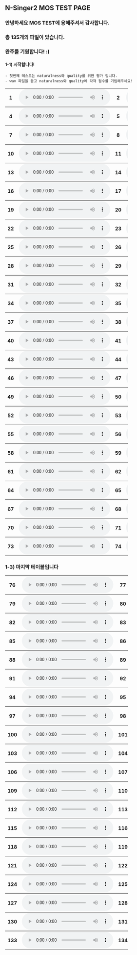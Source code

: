 ## N-Singer2 MOS TEST PAGE

### 안녕하세요 MOS TEST에 응해주셔서 감사합니다. 
### 총 135개의 파일이 있습니다.
### 완주를 기원합니다! :) 

#### 1-1) 시작합니다!
    - 첫번째 테스트는 naturalness와 quality를 위한 평가 입니다. 
    - wav 파일을 듣고 naturalness와 quality에 각각 점수를 기입해주세요! 

<table style='width: 80%;'>
<tbody>
	<tr>
		<th scope="row">1</th> <td><audio controls="" ><source src="wav/mos/ballad/NSinger2Aug_05_balladw01_atTheEnd_007.wav" type="audio/wav"></audio></td>
		<th scope="row">2</th> <td><audio controls="" ><source src="wav/mos/ballad/NSinger_05_balladw01_atTheEnd_007.wav" type="audio/wav"></audio></td>
		<th scope="row">3</th> <td><audio controls="" ><source src="wav/mos/ballad/GT_05_balladw01_atTheEnd_007.wav" type="audio/wav"></audio></td>
	</tr>
</tbody>
<tbody>
	<tr>
		<th scope="row">4</th> <td><audio controls="" ><source src="wav/mos/ballad/GT_05_balladw01_atTheEnd_018.wav" type="audio/wav"></audio></td>
		<th scope="row">5</th> <td><audio controls="" ><source src="wav/mos/ballad/NSinger2Aug_05_balladw01_atTheEnd_018.wav" type="audio/wav"></audio></td>
		<th scope="row">6</th> <td><audio controls="" ><source src="wav/mos/ballad/NSinger_05_balladw01_atTheEnd_018.wav" type="audio/wav"></audio></td>
	</tr>
</tbody>
<tbody>
	<tr>
		<th scope="row">7</th> <td><audio controls="" ><source src="wav/mos/ballad/NSinger2Aug_05_balladw01_atTheEnd_019.wav" type="audio/wav"></audio></td>
		<th scope="row">8</th> <td><audio controls="" ><source src="wav/mos/ballad/NSinger_05_balladw01_atTheEnd_019.wav" type="audio/wav"></audio></td>
		<th scope="row">9</th> <td><audio controls="" ><source src="wav/mos/ballad/GT_05_balladw01_atTheEnd_019.wav" type="audio/wav"></audio></td>
	</tr>
</tbody>
<tbody>
	<tr>
		<th scope="row">10</th> <td><audio controls="" ><source src="wav/mos/ballad/NSinger_05_balladw02_atTheEnd_006.wav" type="audio/wav"></audio></td>
		<th scope="row">11</th> <td><audio controls="" ><source src="wav/mos/ballad/GT_05_balladw02_atTheEnd_006.wav" type="audio/wav"></audio></td>
		<th scope="row">12</th> <td><audio controls="" ><source src="wav/mos/ballad/NSinger2Aug_05_balladw02_atTheEnd_006.wav" type="audio/wav"></audio></td>
	</tr>
</tbody>
<tbody>
	<tr>
		<th scope="row">13</th> <td><audio controls="" ><source src="wav/mos/ballad/NSinger_05_balladw02_atTheEnd_018.wav" type="audio/wav"></audio></td>
		<th scope="row">14</th> <td><audio controls="" ><source src="wav/mos/ballad/GT_05_balladw02_atTheEnd_018.wav" type="audio/wav"></audio></td>
		<th scope="row">15</th> <td><audio controls="" ><source src="wav/mos/ballad/NSinger2Aug_05_balladw02_atTheEnd_018.wav" type="audio/wav"></audio></td>
	</tr>
</tbody>
<tbody>
	<tr>
		<th scope="row">16</th> <td><audio controls="" ><source src="wav/mos/ballad/GT_05_balladw02_atTheEnd_019.wav" type="audio/wav"></audio></td>
		<th scope="row">17</th> <td><audio controls="" ><source src="wav/mos/ballad/NSinger_05_balladw02_atTheEnd_019.wav" type="audio/wav"></audio></td>
		<th scope="row">18</th> <td><audio controls="" ><source src="wav/mos/ballad/NSinger2Aug_05_balladw02_atTheEnd_019.wav" type="audio/wav"></audio></td>
	</tr>
</tbody>
<tbody>
	<tr>
		<th scope="row">19</th> <td><audio controls="" ><source src="wav/mos/ballad/GT_05_balladw03_atTheEnd_019.wav" type="audio/wav"></audio></td>
		<th scope="row">20</th> <td><audio controls="" ><source src="wav/mos/ballad/NSinger_05_balladw03_atTheEnd_019.wav" type="audio/wav"></audio></td>
		<th scope="row">21</th> <td><audio controls="" ><source src="wav/mos/ballad/NSinger2Aug_05_balladw03_atTheEnd_019.wav" type="audio/wav"></audio></td>
	</tr>
</tbody>
<tbody>
	<tr>
		<th scope="row">22</th> <td><audio controls="" ><source src="wav/mos/ballad/NSinger2Aug_05_balladw03_atTheEnd_006.wav" type="audio/wav"></audio></td>
		<th scope="row">23</th> <td><audio controls="" ><source src="wav/mos/ballad/NSinger_05_balladw03_atTheEnd_006.wav" type="audio/wav"></audio></td>
		<th scope="row">24</th> <td><audio controls="" ><source src="wav/mos/ballad/GT_05_balladw03_atTheEnd_006.wav" type="audio/wav"></audio></td>
	</tr>
</tbody>
<tbody>
	<tr>
		<th scope="row">25</th> <td><audio controls="" ><source src="wav/mos/ballad/NSinger2Aug_05_balladw03_atTheEnd_007.wav" type="audio/wav"></audio></td>
		<th scope="row">26</th> <td><audio controls="" ><source src="wav/mos/ballad/NSinger_05_balladw03_atTheEnd_007.wav" type="audio/wav"></audio></td>
		<th scope="row">27</th> <td><audio controls="" ><source src="wav/mos/ballad/GT_05_balladw03_atTheEnd_007.wav" type="audio/wav"></audio></td>
	</tr>
</tbody>
<tbody>
	<tr>
		<th scope="row">28</th> <td><audio controls="" ><source src="wav/mos/ballad/NSinger_05_balladw04_atTheEnd_009.wav" type="audio/wav"></audio></td>
		<th scope="row">29</th> <td><audio controls="" ><source src="wav/mos/ballad/GT_05_balladw04_atTheEnd_009.wav" type="audio/wav"></audio></td>
		<th scope="row">30</th> <td><audio controls="" ><source src="wav/mos/ballad/NSinger2Aug_05_balladw04_atTheEnd_009.wav" type="audio/wav"></audio></td>
	</tr>
</tbody>
<tbody>
	<tr>
		<th scope="row">31</th> <td><audio controls="" ><source src="wav/mos/ballad/GT_05_balladw05_atTheEnd_007.wav" type="audio/wav"></audio></td>
		<th scope="row">32</th> <td><audio controls="" ><source src="wav/mos/ballad/NSinger2Aug_05_balladw05_atTheEnd_007.wav" type="audio/wav"></audio></td>
		<th scope="row">33</th> <td><audio controls="" ><source src="wav/mos/ballad/NSinger_05_balladw05_atTheEnd_007.wav" type="audio/wav"></audio></td>
	</tr>
</tbody>
<tbody>
	<tr>
		<th scope="row">34</th> <td><audio controls="" ><source src="wav/mos/ballad/GT_05_balladw04_atTheEnd_010.wav" type="audio/wav"></audio></td>
		<th scope="row">35</th> <td><audio controls="" ><source src="wav/mos/ballad/NSinger2Aug_05_balladw04_atTheEnd_010.wav" type="audio/wav"></audio></td>
		<th scope="row">36</th> <td><audio controls="" ><source src="wav/mos/ballad/NSinger_05_balladw04_atTheEnd_010.wav" type="audio/wav"></audio></td>
	</tr>
</tbody>
<tbody>
	<tr>
		<th scope="row">37</th> <td><audio controls="" ><source src="wav/mos/ballad/GT_05_balladw05_atTheEnd_011.wav" type="audio/wav"></audio></td>
		<th scope="row">38</th> <td><audio controls="" ><source src="wav/mos/ballad/NSinger_05_balladw05_atTheEnd_011.wav" type="audio/wav"></audio></td>
		<th scope="row">39</th> <td><audio controls="" ><source src="wav/mos/ballad/NSinger2Aug_05_balladw05_atTheEnd_011.wav" type="audio/wav"></audio></td>
	</tr>
</tbody>
<tbody>
	<tr>
		<th scope="row">40</th> <td><audio controls="" ><source src="wav/mos/ballad/NSinger_05_balladw05_atTheEnd_017.wav" type="audio/wav"></audio></td>
		<th scope="row">41</th> <td><audio controls="" ><source src="wav/mos/ballad/GT_05_balladw05_atTheEnd_017.wav" type="audio/wav"></audio></td>
		<th scope="row">42</th> <td><audio controls="" ><source src="wav/mos/ballad/NSinger2Aug_05_balladw05_atTheEnd_017.wav" type="audio/wav"></audio></td>
	</tr>
</tbody>
<tbody>
	<tr>
		<th scope="row">43</th> <td><audio controls="" ><source src="wav/mos/ballad/NSinger_20_balladw01_sigh_022.wav" type="audio/wav"></audio></td>
		<th scope="row">44</th> <td><audio controls="" ><source src="wav/mos/ballad/NSinger2Aug_20_balladw01_sigh_022.wav" type="audio/wav"></audio></td>
		<th scope="row">45</th> <td><audio controls="" ><source src="wav/mos/ballad/GT_20_balladw01_sigh_022.wav" type="audio/wav"></audio></td>
	</tr>
</tbody>
<tbody>
	<tr>
		<th scope="row">46</th> <td><audio controls="" ><source src="wav/mos/ballad/NSinger2Aug_20_balladw02_sigh_016.wav" type="audio/wav"></audio></td>
		<th scope="row">47</th> <td><audio controls="" ><source src="wav/mos/ballad/NSinger_20_balladw02_sigh_016.wav" type="audio/wav"></audio></td>
		<th scope="row">48</th> <td><audio controls="" ><source src="wav/mos/ballad/GT_20_balladw02_sigh_016.wav" type="audio/wav"></audio></td>
	</tr>
</tbody>
<tbody>
	<tr>
		<th scope="row">49</th> <td><audio controls="" ><source src="wav/mos/ballad/NSinger2Aug_20_balladw02_sigh_025.wav" type="audio/wav"></audio></td>
		<th scope="row">50</th> <td><audio controls="" ><source src="wav/mos/ballad/GT_20_balladw02_sigh_025.wav" type="audio/wav"></audio></td>
		<th scope="row">51</th> <td><audio controls="" ><source src="wav/mos/ballad/NSinger_20_balladw02_sigh_025.wav" type="audio/wav"></audio></td>
	</tr>
</tbody>
<tbody>
	<tr>
		<th scope="row">52</th> <td><audio controls="" ><source src="wav/mos/ballad/GT_05_balladw04_atTheEnd_018.wav" type="audio/wav"></audio></td>
		<th scope="row">53</th> <td><audio controls="" ><source src="wav/mos/ballad/NSinger2Aug_05_balladw04_atTheEnd_018.wav" type="audio/wav"></audio></td>
		<th scope="row">54</th> <td><audio controls="" ><source src="wav/mos/ballad/NSinger_05_balladw04_atTheEnd_018.wav" type="audio/wav"></audio></td>
	</tr>
</tbody>
<tbody>
	<tr>
		<th scope="row">55</th> <td><audio controls="" ><source src="wav/mos/ballad/GT_20_balladw03_sigh_010.wav" type="audio/wav"></audio></td>
		<th scope="row">56</th> <td><audio controls="" ><source src="wav/mos/ballad/NSinger_20_balladw03_sigh_010.wav" type="audio/wav"></audio></td>
		<th scope="row">57</th> <td><audio controls="" ><source src="wav/mos/ballad/NSinger2Aug_20_balladw03_sigh_010.wav" type="audio/wav"></audio></td>
	</tr>
</tbody>
<tbody>
	<tr>
		<th scope="row">58</th> <td><audio controls="" ><source src="wav/mos/ballad/NSinger2Aug_20_balladw03_sigh_016.wav" type="audio/wav"></audio></td>
		<th scope="row">59</th> <td><audio controls="" ><source src="wav/mos/ballad/GT_20_balladw03_sigh_016.wav" type="audio/wav"></audio></td>
		<th scope="row">60</th> <td><audio controls="" ><source src="wav/mos/ballad/NSinger_20_balladw03_sigh_016.wav" type="audio/wav"></audio></td>
	</tr>
</tbody>
<tbody>
	<tr>
		<th scope="row">61</th> <td><audio controls="" ><source src="wav/mos/ballad/GT_20_balladw01_sigh_008.wav" type="audio/wav"></audio></td>
		<th scope="row">62</th> <td><audio controls="" ><source src="wav/mos/ballad/NSinger_20_balladw01_sigh_008.wav" type="audio/wav"></audio></td>
		<th scope="row">63</th> <td><audio controls="" ><source src="wav/mos/ballad/NSinger2Aug_20_balladw01_sigh_008.wav" type="audio/wav"></audio></td>
	</tr>
</tbody>
<tbody>
	<tr>
		<th scope="row">64</th> <td><audio controls="" ><source src="wav/mos/ballad/GT_20_balladw05_sigh_008.wav" type="audio/wav"></audio></td>
		<th scope="row">65</th> <td><audio controls="" ><source src="wav/mos/ballad/NSinger2Aug_20_balladw05_sigh_008.wav" type="audio/wav"></audio></td>
		<th scope="row">66</th> <td><audio controls="" ><source src="wav/mos/ballad/NSinger_20_balladw05_sigh_008.wav" type="audio/wav"></audio></td>
	</tr>
</tbody>
<tbody>
	<tr>
		<th scope="row">67</th> <td><audio controls="" ><source src="wav/mos/ballad/NSinger2Aug_20_balladw05_sigh_015.wav" type="audio/wav"></audio></td>
		<th scope="row">68</th> <td><audio controls="" ><source src="wav/mos/ballad/GT_20_balladw05_sigh_015.wav" type="audio/wav"></audio></td>
		<th scope="row">69</th> <td><audio controls="" ><source src="wav/mos/ballad/NSinger_20_balladw05_sigh_015.wav" type="audio/wav"></audio></td>
	</tr>
</tbody>
<tbody>
	<tr>
		<th scope="row">70</th> <td><audio controls="" ><source src="wav/mos/ballad/NSinger_20_balladw04_sigh_010.wav" type="audio/wav"></audio></td>
		<th scope="row">71</th> <td><audio controls="" ><source src="wav/mos/ballad/GT_20_balladw04_sigh_010.wav" type="audio/wav"></audio></td>
		<th scope="row">72</th> <td><audio controls="" ><source src="wav/mos/ballad/NSinger2Aug_20_balladw04_sigh_010.wav" type="audio/wav"></audio></td>
	</tr>
</tbody>
<tbody>
	<tr>
		<th scope="row">73</th> <td><audio controls="" ><source src="wav/mos/ballad/GT_20_balladw04_sigh_016.wav" type="audio/wav"></audio></td>
		<th scope="row">74</th> <td><audio controls="" ><source src="wav/mos/ballad/NSinger_20_balladw04_sigh_016.wav" type="audio/wav"></audio></td>
		<th scope="row">75</th> <td><audio controls="" ><source src="wav/mos/ballad/NSinger2Aug_20_balladw04_sigh_016.wav" type="audio/wav"></audio></td>
	</tr>
</tbody>
</table>

### 1-3) 마지막 테이블입니다 
<table style='width: 80%;'>
<tbody>
	<tr>
		<th scope="row">76</th> <td><audio controls="" ><source src="wav/mos/child/NSinger_46_thirty_014.wav" type="audio/wav"></audio></td>
		<th scope="row">77</th> <td><audio controls="" ><source src="wav/mos/child/NSinger2Tune_46_thirty_014.wav" type="audio/wav"></audio></td>
		<th scope="row">78</th> <td><audio controls="" ><source src="wav/mos/child/GT_46_thirty_014.wav" type="audio/wav"></audio></td>
	</tr>
</tbody>
<tbody>
	<tr>
		<th scope="row">79</th> <td><audio controls="" ><source src="wav/mos/child/NSinger2Tune_47_todaybye_006.wav" type="audio/wav"></audio></td>
		<th scope="row">80</th> <td><audio controls="" ><source src="wav/mos/child/GT_47_todaybye_006.wav" type="audio/wav"></audio></td>
		<th scope="row">81</th> <td><audio controls="" ><source src="wav/mos/child/NSinger_47_todaybye_006.wav" type="audio/wav"></audio></td>
	</tr>
</tbody>
<tbody>
	<tr>
		<th scope="row">82</th> <td><audio controls="" ><source src="wav/mos/child/NSinger_47_todaybye_007.wav" type="audio/wav"></audio></td>
		<th scope="row">83</th> <td><audio controls="" ><source src="wav/mos/child/NSinger2Tune_47_todaybye_007.wav" type="audio/wav"></audio></td>
		<th scope="row">84</th> <td><audio controls="" ><source src="wav/mos/child/GT_47_todaybye_007.wav" type="audio/wav"></audio></td>
	</tr>
</tbody>
<tbody>
	<tr>
		<th scope="row">85</th> <td><audio controls="" ><source src="wav/mos/child/GT_50_blueblue_005.wav" type="audio/wav"></audio></td>
		<th scope="row">86</th> <td><audio controls="" ><source src="wav/mos/child/NSinger2Tune_50_blueblue_005.wav" type="audio/wav"></audio></td>
		<th scope="row">87</th> <td><audio controls="" ><source src="wav/mos/child/NSinger_50_blueblue_005.wav" type="audio/wav"></audio></td>
	</tr>
</tbody>
<tbody>
	<tr>
		<th scope="row">88</th> <td><audio controls="" ><source src="wav/mos/child/GT_48_dontbye_006.wav" type="audio/wav"></audio></td>
		<th scope="row">89</th> <td><audio controls="" ><source src="wav/mos/child/NSinger2Tune_48_dontbye_006.wav" type="audio/wav"></audio></td>
		<th scope="row">90</th> <td><audio controls="" ><source src="wav/mos/child/NSinger_48_dontbye_006.wav" type="audio/wav"></audio></td>
	</tr>
</tbody>
<tbody>
	<tr>
		<th scope="row">91</th> <td><audio controls="" ><source src="wav/mos/child/GT_49_like_008.wav" type="audio/wav"></audio></td>
		<th scope="row">92</th> <td><audio controls="" ><source src="wav/mos/child/NSinger2Tune_49_like_008.wav" type="audio/wav"></audio></td>
		<th scope="row">93</th> <td><audio controls="" ><source src="wav/mos/child/NSinger_49_like_008.wav" type="audio/wav"></audio></td>
	</tr>
</tbody>
<tbody>
	<tr>
		<th scope="row">94</th> <td><audio controls="" ><source src="wav/mos/child/GT_48_dontbye_008.wav" type="audio/wav"></audio></td>
		<th scope="row">95</th> <td><audio controls="" ><source src="wav/mos/child/NSinger_48_dontbye_008.wav" type="audio/wav"></audio></td>
		<th scope="row">96</th> <td><audio controls="" ><source src="wav/mos/child/NSinger2Tune_48_dontbye_008.wav" type="audio/wav"></audio></td>
	</tr>
</tbody>
<tbody>
	<tr>
		<th scope="row">97</th> <td><audio controls="" ><source src="wav/mos/child/NSinger2Tune_50_blueblue_002.wav" type="audio/wav"></audio></td>
		<th scope="row">98</th> <td><audio controls="" ><source src="wav/mos/child/GT_50_blueblue_002.wav" type="audio/wav"></audio></td>
		<th scope="row">99</th> <td><audio controls="" ><source src="wav/mos/child/NSinger_50_blueblue_002.wav" type="audio/wav"></audio></td>
	</tr>
</tbody>
<tbody>
	<tr>
		<th scope="row">100</th> <td><audio controls="" ><source src="wav/mos/child/NSinger2Tune_49_like_006.wav" type="audio/wav"></audio></td>
		<th scope="row">101</th> <td><audio controls="" ><source src="wav/mos/child/NSinger_49_like_006.wav" type="audio/wav"></audio></td>
		<th scope="row">102</th> <td><audio controls="" ><source src="wav/mos/child/GT_49_like_006.wav" type="audio/wav"></audio></td>
	</tr>
</tbody>
<tbody>
	<tr>
		<th scope="row">103</th> <td><audio controls="" ><source src="wav/mos/child/NSinger2Tune_train_kr_1d_004.wav" type="audio/wav"></audio></td>
		<th scope="row">104</th> <td><audio controls="" ><source src="wav/mos/child/GT_train_kr_1d_004.wav" type="audio/wav"></audio></td>
		<th scope="row">105</th> <td><audio controls="" ><source src="wav/mos/child/NSinger_train_kr_1d_004.wav" type="audio/wav"></audio></td>
	</tr>
</tbody>
<tbody>
	<tr>
		<th scope="row">106</th> <td><audio controls="" ><source src="wav/mos/child/GT_train_kr_1d_006.wav" type="audio/wav"></audio></td>
		<th scope="row">107</th> <td><audio controls="" ><source src="wav/mos/child/NSinger2Tune_train_kr_1d_006.wav" type="audio/wav"></audio></td>
		<th scope="row">108</th> <td><audio controls="" ><source src="wav/mos/child/NSinger_train_kr_1d_006.wav" type="audio/wav"></audio></td>
	</tr>
</tbody>
<tbody>
	<tr>
		<th scope="row">109</th> <td><audio controls="" ><source src="wav/mos/child/NSinger2Tune_50_blueblue_006.wav" type="audio/wav"></audio></td>
		<th scope="row">110</th> <td><audio controls="" ><source src="wav/mos/child/GT_50_blueblue_006.wav" type="audio/wav"></audio></td>
		<th scope="row">111</th> <td><audio controls="" ><source src="wav/mos/child/NSinger_50_blueblue_006.wav" type="audio/wav"></audio></td>
	</tr>
</tbody>
<tbody>
	<tr>
		<th scope="row">112</th> <td><audio controls="" ><source src="wav/mos/child/NSinger2Tune_train_kr_4d_010.wav" type="audio/wav"></audio></td>
		<th scope="row">113</th> <td><audio controls="" ><source src="wav/mos/child/NSinger_train_kr_4d_010.wav" type="audio/wav"></audio></td>
		<th scope="row">114</th> <td><audio controls="" ><source src="wav/mos/child/GT_train_kr_4d_010.wav" type="audio/wav"></audio></td>
	</tr>
</tbody>
<tbody>
	<tr>
		<th scope="row">115</th> <td><audio controls="" ><source src="wav/mos/child/GT_umbrella_kr_4d_004.wav" type="audio/wav"></audio></td>
		<th scope="row">116</th> <td><audio controls="" ><source src="wav/mos/child/NSinger2Tune_umbrella_kr_4d_004.wav" type="audio/wav"></audio></td>
		<th scope="row">117</th> <td><audio controls="" ><source src="wav/mos/child/NSinger_umbrella_kr_4d_004.wav" type="audio/wav"></audio></td>
	</tr>
</tbody>
<tbody>
	<tr>
		<th scope="row">118</th> <td><audio controls="" ><source src="wav/mos/child/GT_walkforest_kr_0u_002.wav" type="audio/wav"></audio></td>
		<th scope="row">119</th> <td><audio controls="" ><source src="wav/mos/child/NSinger2Tune_walkforest_kr_0u_002.wav" type="audio/wav"></audio></td>
		<th scope="row">120</th> <td><audio controls="" ><source src="wav/mos/child/NSinger_walkforest_kr_0u_002.wav" type="audio/wav"></audio></td>
	</tr>
</tbody>
<tbody>
	<tr>
		<th scope="row">121</th> <td><audio controls="" ><source src="wav/mos/child/GT_walkforest_kr_0u_007.wav" type="audio/wav"></audio></td>
		<th scope="row">122</th> <td><audio controls="" ><source src="wav/mos/child/NSinger_walkforest_kr_0u_007.wav" type="audio/wav"></audio></td>
		<th scope="row">123</th> <td><audio controls="" ><source src="wav/mos/child/NSinger2Tune_walkforest_kr_0u_007.wav" type="audio/wav"></audio></td>
	</tr>
</tbody>
<tbody>
	<tr>
		<th scope="row">124</th> <td><audio controls="" ><source src="wav/mos/child/NSinger2Tune_window_kr_0u_002.wav" type="audio/wav"></audio></td>
		<th scope="row">125</th> <td><audio controls="" ><source src="wav/mos/child/NSinger_window_kr_0u_002.wav" type="audio/wav"></audio></td>
		<th scope="row">126</th> <td><audio controls="" ><source src="wav/mos/child/GT_window_kr_0u_002.wav" type="audio/wav"></audio></td>
	</tr>
</tbody>
<tbody>
	<tr>
		<th scope="row">127</th> <td><audio controls="" ><source src="wav/mos/child/GT_window_kr_0u_005.wav" type="audio/wav"></audio></td>
		<th scope="row">128</th> <td><audio controls="" ><source src="wav/mos/child/NSinger_window_kr_0u_005.wav" type="audio/wav"></audio></td>
		<th scope="row">129</th> <td><audio controls="" ><source src="wav/mos/child/NSinger2Tune_window_kr_0u_005.wav" type="audio/wav"></audio></td>
	</tr>
</tbody>
<tbody>
	<tr>
		<th scope="row">130</th> <td><audio controls="" ><source src="wav/mos/child/NSinger_window_kr_0u_006.wav" type="audio/wav"></audio></td>
		<th scope="row">131</th> <td><audio controls="" ><source src="wav/mos/child/NSinger2Tune_window_kr_0u_006.wav" type="audio/wav"></audio></td>
		<th scope="row">132</th> <td><audio controls="" ><source src="wav/mos/child/GT_window_kr_0u_006.wav" type="audio/wav"></audio></td>
	</tr>
</tbody>
<tbody>
	<tr>
		<th scope="row">133</th> <td><audio controls="" ><source src="wav/mos/child/NSinger2Tune_who_kr_0u_004.wav" type="audio/wav"></audio></td>
		<th scope="row">134</th> <td><audio controls="" ><source src="wav/mos/child/NSinger_who_kr_0u_004.wav" type="audio/wav"></audio></td>
		<th scope="row">135</th> <td><audio controls="" ><source src="wav/mos/child/GT_who_kr_0u_004.wav" type="audio/wav"></audio></td>
	</tr>
</tbody>

</table>
